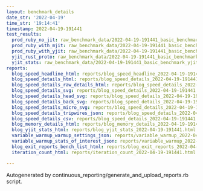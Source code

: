 ```yaml
---
layout: benchmark_details
date_str: '2022-04-19'
time_str: '19:14:41'
timestamp: 2022-04-19-191441
test_results:
  prod_ruby_no_jit: raw_benchmark_data/2022-04-19-191441_basic_benchmark_prod_ruby_no_jit.json
  prod_ruby_with_mjit: raw_benchmark_data/2022-04-19-191441_basic_benchmark_prod_ruby_with_mjit.json
  prod_ruby_with_yjit: raw_benchmark_data/2022-04-19-191441_basic_benchmark_prod_ruby_with_yjit.json
  yjit_rust_proto: raw_benchmark_data/2022-04-19-191441_basic_benchmark_yjit_rust_proto.json
  yjit_stats: raw_benchmark_data/2022-04-19-191441_basic_benchmark_yjit_stats.json
reports:
  blog_speed_headline_html: reports/blog_speed_headline_2022-04-19-191441.html
  blog_speed_details_html: reports/blog_speed_details_2022-04-19-191441.html
  blog_speed_details_raw_details_html: reports/blog_speed_details_2022-04-19-191441.raw_details.html
  blog_speed_details_svg: reports/blog_speed_details_2022-04-19-191441.svg
  blog_speed_details_head_svg: reports/blog_speed_details_2022-04-19-191441.head.svg
  blog_speed_details_back_svg: reports/blog_speed_details_2022-04-19-191441.back.svg
  blog_speed_details_micro_svg: reports/blog_speed_details_2022-04-19-191441.micro.svg
  blog_speed_details_tripwires_json: reports/blog_speed_details_2022-04-19-191441.tripwires.json
  blog_speed_details_csv: reports/blog_speed_details_2022-04-19-191441.csv
  blog_memory_details_html: reports/blog_memory_details_2022-04-19-191441.html
  blog_yjit_stats_html: reports/blog_yjit_stats_2022-04-19-191441.html
  variable_warmup_warmup_settings_json: reports/variable_warmup_2022-04-19-191441.warmup_settings.json
  variable_warmup_stats_of_interest_json: reports/variable_warmup_2022-04-19-191441.stats_of_interest.json
  blog_exit_reports_bench_list_html: reports/blog_exit_reports_2022-04-19-191441.bench_list.html
  iteration_count_html: reports/iteration_count_2022-04-19-191441.html

---
```

Autogenerated by continuous_reporting/generate_and_upload_reports.rb script.
